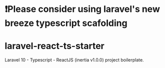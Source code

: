 # ❗Please consider using laravel's new breeze typescript scafolding

# laravel-react-ts-starter
Laravel 10 - Typescript - ReactJS (inertia v1.0.0) project boilerplate.

